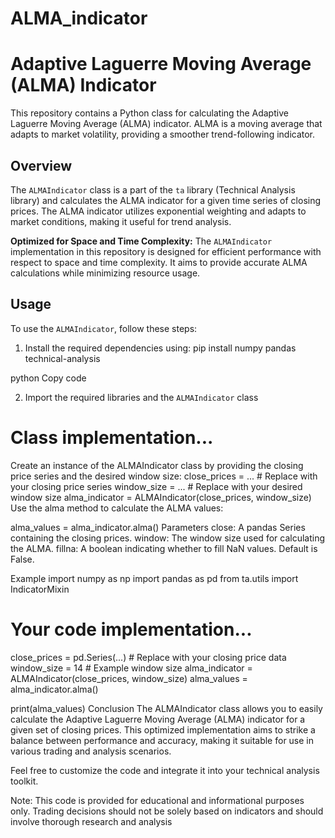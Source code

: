 # ALMA_indicator
# Adaptive Laguerre Moving Average (ALMA) Indicator

This repository contains a Python class for calculating the Adaptive Laguerre Moving Average (ALMA) indicator. ALMA is a moving average that adapts to market volatility, providing a smoother trend-following indicator.

## Overview

The `ALMAIndicator` class is a part of the `ta` library (Technical Analysis library) and calculates the ALMA indicator for a given time series of closing prices. The ALMA indicator utilizes exponential weighting and adapts to market conditions, making it useful for trend analysis.

**Optimized for Space and Time Complexity:** The `ALMAIndicator` implementation in this repository is designed for efficient performance with respect to space and time complexity. It aims to provide accurate ALMA calculations while minimizing resource usage.

## Usage

To use the `ALMAIndicator`, follow these steps:

1. Install the required dependencies using:
pip install numpy pandas technical-analysis

python
Copy code

2. Import the required libraries and the `ALMAIndicator` class
# Class implementation...
Create an instance of the ALMAIndicator class by providing the closing price series and the desired window size:
close_prices = ...  # Replace with your closing price series
window_size = ...    # Replace with your desired window size
alma_indicator = ALMAIndicator(close_prices, window_size)
Use the alma method to calculate the ALMA values:

alma_values = alma_indicator.alma()
Parameters
close: A pandas Series containing the closing prices.
window: The window size used for calculating the ALMA.
fillna: A boolean indicating whether to fill NaN values. Default is False.

Example
import numpy as np
import pandas as pd
from ta.utils import IndicatorMixin

# Your code implementation...

close_prices = pd.Series(...)  # Replace with your closing price data
window_size = 14  # Example window size
alma_indicator = ALMAIndicator(close_prices, window_size)
alma_values = alma_indicator.alma()

print(alma_values)
Conclusion
The ALMAIndicator class allows you to easily calculate the Adaptive Laguerre Moving Average (ALMA) indicator for a given set of closing prices. This optimized implementation aims to strike a balance between performance and accuracy, making it suitable for use in various trading and analysis scenarios.

Feel free to customize the code and integrate it into your technical analysis toolkit.

Note: This code is provided for educational and informational purposes only. Trading decisions should not be solely based on indicators and should involve thorough research and analysis
